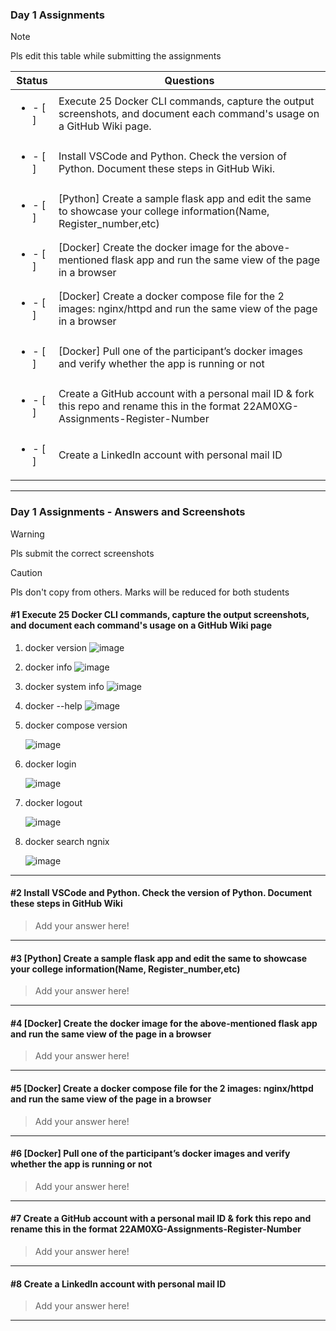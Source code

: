 ### Day 1 Assignments

> [!NOTE]
> Pls edit this table while submitting the assignments

| Status         | Questions     | 
|----------------|---------------|
| <ul><li>- [ ] </li></ul> | Execute 25 Docker CLI commands, capture the output screenshots, and document each command's usage on a GitHub Wiki page. |
| <ul><li>- [ ] </li></ul> | Install VSCode and Python. Check the version of Python. Document these steps in GitHub Wiki. |
| <ul><li>- [ ] </li></ul> | [Python] Create a sample flask app and edit the same to showcase your college information(Name, Register_number,etc) |
| <ul><li>- [ ] </li></ul> | [Docker] Create the docker image for the above-mentioned flask app and run the same view of the page in a browser |
| <ul><li>- [ ] </li></ul> | [Docker] Create a docker compose file for the 2 images: nginx/httpd and run the same view of the page in a browser |
| <ul><li>- [ ] </li></ul> | [Docker] Pull one of the participant’s docker images and verify whether the app is running or not  |
| <ul><li>- [ ] </li></ul> | Create a GitHub account with a personal mail ID & fork this repo and rename this in the format 22AM0XG-Assignments-Register-Number  |
| <ul><li>- [ ] </li></ul> | Create a LinkedIn account with personal mail ID  |

***

### Day 1 Assignments - Answers and Screenshots

> [!WARNING]
> Pls submit the correct screenshots

> [!CAUTION]
> Pls don't copy from others. Marks will be reduced for both students

#### #1 Execute 25 Docker CLI commands, capture the output screenshots, and document each command's usage on a GitHub Wiki page
1. docker version
   ![image](https://github.com/user-attachments/assets/19919025-07ac-4476-8590-6e7269bb6bbf)

2. docker info
   ![image](https://github.com/user-attachments/assets/2c48bcd8-9080-4c73-bb65-d298c00b973e)

3. docker system info
   ![image](https://github.com/user-attachments/assets/e22d9980-9981-45cb-b30f-1e46bbb5d5d9)

4. docker --help
   ![image](https://github.com/user-attachments/assets/d058e530-510e-45c5-871f-06b076adaa31)

5. docker compose version
   
   ![image](https://github.com/user-attachments/assets/fbc910ab-72a2-41f3-a285-41151fb59a8e)

6. docker login
   
   ![image](https://github.com/user-attachments/assets/7de4f324-8028-4320-834e-5985293f17b2)

7. docker logout
 
   ![image](https://github.com/user-attachments/assets/d0d98d78-98ba-45fd-886e-4e21978cf220)

8. docker search ngnix

    ![image](https://github.com/user-attachments/assets/515f5b25-aa8e-4ff4-8aed-ccf1512b6c0f)





***

#### #2 Install VSCode and Python. Check the version of Python. Document these steps in GitHub Wiki
> Add your answer here!

***

#### #3 [Python] Create a sample flask app and edit the same to showcase your college information(Name, Register_number,etc)
> Add your answer here!

***

#### #4 [Docker] Create the docker image for the above-mentioned flask app and run the same view of the page in a browser
> Add your answer here!

***

#### #5 [Docker] Create a docker compose file for the 2 images: nginx/httpd and run the same view of the page in a browser
> Add your answer here!

***

#### #6 [Docker] Pull one of the participant’s docker images and verify whether the app is running or not
> Add your answer here!

***

#### #7 Create a GitHub account with a personal mail ID & fork this repo and rename this in the format 22AM0XG-Assignments-Register-Number
> Add your answer here!

***

#### #8 Create a LinkedIn account with personal mail ID
> Add your answer here!

***
